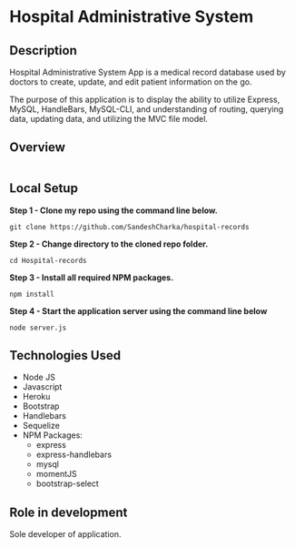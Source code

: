 # Hospital Administrative System

## Description

Hospital Administrative System App is a medical record database used by doctors to create, update, and edit patient information on the go.

The purpose of this application is to display the ability to utilize Express, MySQL, HandleBars, MySQL-CLI, and understanding of routing, querying data, updating data, and utilizing the MVC file model.

## Overview

<img alt="" src="" width="" height="" />

## Local Setup

**Step 1 - Clone my repo using the command line below.**
```
git clone https://github.com/SandeshCharka/hospital-records
```
**Step 2 - Change directory to the cloned repo folder.**
```
cd Hospital-records
```
**Step 3 - Install all required NPM packages.**
```
npm install
```
**Step 4 - Start the application server using the command line below**
```
node server.js
```

## Technologies Used

* Node JS
* Javascript
* Heroku
* Bootstrap
* Handlebars
* Sequelize
* NPM Packages:
    - express
    - express-handlebars
    - mysql
    - momentJS
    - bootstrap-select

## Role in development

Sole developer of application.
